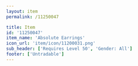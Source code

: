 ```yaml
---
layout: item
permalink: /11250047

title: Item
id: '11250047'
item_name: 'Absolute Earrings'
icon_url: 'item/icon/11200031.png'
sub_header: ['Requires Level 50', 'Gender: All']
footer: ['Untradable']
---
```

